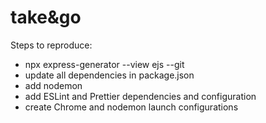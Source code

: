 # take&go

Steps to reproduce:

- npx express-generator --view ejs --git
- update all dependencies in package.json
- add nodemon
- add ESLint and Prettier dependencies and configuration
- create Chrome and nodemon launch configurations
